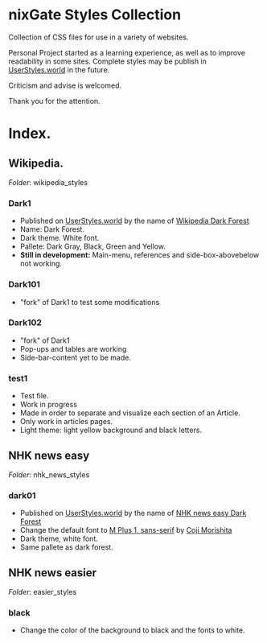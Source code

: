 # nixGate Styles Collection
Collection of CSS files for use in a variety of websites.

Personal Project started as a learning experience, as well as to improve readability in some sites. Complete styles may be publish in [UserStyles.world](https://userstyles.world/) in the future.

Criticism and advise is welcomed.

Thank you for the attention.

# Index.

## Wikipedia.
_Folder_: wikipedia_styles
### Dark1
- Published on [UserStyles.world](https://userstyles.world/) by the name of [Wikipedia Dark Forest](https://userstyles.world/style/8894/wikipedia-dark-forest)
- Name: Dark Forest.
- Dark theme. White font.
- Pallete: Dark Gray, Black, Green and Yellow.
- **Still in development:** Main-menu, references and side-box-abovebelow not working.
### Dark101
- "fork" of Dark1 to test some modifications
### Dark102
- "fork" of Dark1
- Pop-ups and tables are working
- Side-bar-content yet to be made.
### test1
- Test file.
- Work in progress
- Made in order to separate and visualize each section of an Article.
- Only work in articles pages.
- Light theme: light yellow background and black letters.

## NHK news easy
_Folder_: nhk_news_styles
### dark01
- Published on [UserStyles.world](https://userstyles.world/) by the name of [NHK news easy Dark Forest](https://userstyles.world/style/9776/nhk-news-easy-dark-forest)
- Change the default font to [M Plus 1, sans-serif](https://fonts.google.com/specimen/M+PLUS+1/tester?query=Coji+Morishita&subset=japanese&noto.script=Jpan) by [Coji Morishita](https://fonts.google.com/?query=Coji+Morishita&subset=japanese&noto.script=Jpan)
- Dark theme, white font.
- Same pallete as dark forest.

## NHK news easier
_Folder_: easier_styles
### black
- Change the color of the background to black and the fonts to white.
